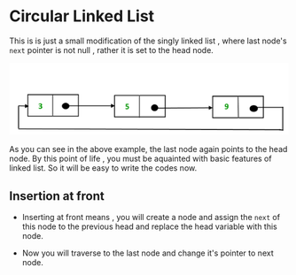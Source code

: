 # Circular Linked List

This is is just a small modification of the singly linked list , where last node's `next` pointer is not null , rather it is set to the head node.

![alt text](image.png)

As you can see in the above example, the last node again points to the head node. By this point of life , you must be aquainted with basic features of linked list. So it will be easy to write the codes now.

## Insertion at front

- Inserting at front means , you will create a node and assign the `next` of this node to the previous head and replace the head variable with this node.

- Now you will traverse to the last node and change it's pointer to next node.